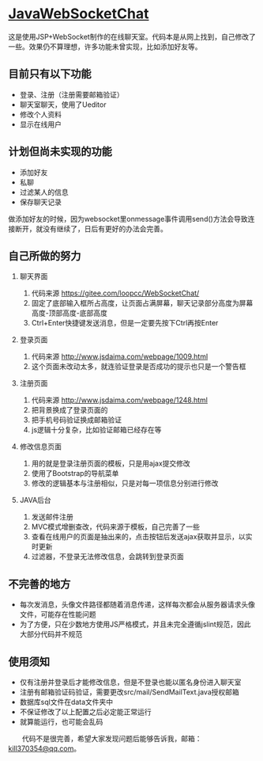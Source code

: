 # [JavaWebSocketChat](https://github.com/kill370354/JavaWebSocketChat)
  这是使用JSP+WebSocket制作的在线聊天室。代码本是从网上找到，自己修改了一些。效果仍不算理想，许多功能未曾实现，比如添加好友等。

## 目前只有以下功能
- 登录、注册（注册需要邮箱验证）
- 聊天室聊天，使用了Ueditor
- 修改个人资料
- 显示在线用户

## 计划但尚未实现的功能
- 添加好友
- 私聊
- 过滤某人的信息
- 保存聊天记录

做添加好友的时候，因为websocket里onmessage事件调用send()方法会导致连接断开，就没有继续了，日后有更好的办法会完善。

## 自己所做的努力
1. 聊天界面
    1. 代码来源 https://gitee.com/loopcc/WebSocketChat/ 
    2. 固定了底部输入框所占高度，让页面占满屏幕，聊天记录部分高度为屏幕高度-顶部高度-底部高度
    3. Ctrl+Enter快捷键发送消息，但是一定要先按下Ctrl再按Enter
    
2. 登录页面
    1. 代码来源 http://www.jsdaima.com/webpage/1009.html
    2. 这个页面未改动太多，就连验证登录是否成功的提示也只是一个警告框

3. 注册页面
    1. 代码来源 http://www.jsdaima.com/webpage/1248.html
    2. 把背景换成了登录页面的
    3. 把手机号码验证换成邮箱验证
    4. js逻辑十分复杂，比如验证邮箱已经存在等
    
4. 修改信息页面
    1. 用的就是登录注册页面的模板，只是用ajax提交修改
    2. 使用了Bootstrap的导航菜单
    3. 修改的逻辑基本与注册相似，只是对每一项信息分别进行修改
    
5. JAVA后台
    1. 发送邮件注册
    2. MVC模式增删查改，代码来源于模板，自己完善了一些
    3. 查看在线用户的页面是抽出来的，点击按钮后发送ajax获取并显示，以实时更新
    4. 过滤器，不登录无法修改信息，会跳转到登录页面

    
## 不完善的地方
- 每次发消息，头像文件路径都随着消息传递，这样每次都会从服务器请求头像文件，可能存在性能问题
- 为了方便，只在少数地方使用JS严格模式，并且未完全遵循jslint规范，因此大部分代码并不规范

## 使用须知
- 仅有注册并登录后才能修改信息，但是不登录也能以匿名身份进入聊天室
- 注册有邮箱验证码验证，需要更改src/mail/SendMailText.java授权邮箱
- 数据库sql文件在data文件夹中
- 不保证修改了以上配置之后必定能正常运行
- 就算能运行，也可能会乱码

　　代码不是很完善，希望大家发现问题后能够告诉我，邮箱：[kill370354@qq.com](mailto:kill370354@qq.com)。
